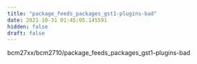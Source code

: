 ```yaml
---
title: "package_feeds_packages_gst1-plugins-bad"
date: 2021-10-31 01:45:05.145591
hidden: false
draft: false
---
```


bcm27xx/bcm2710/package_feeds_packages_gst1-plugins-bad

